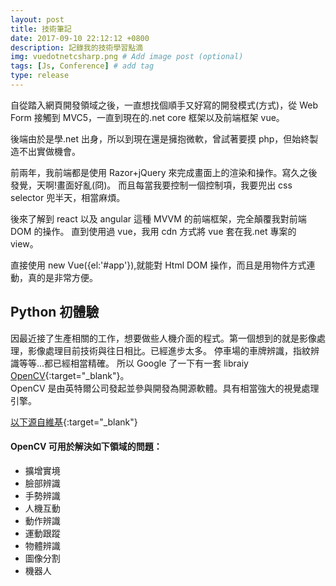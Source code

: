 ```yaml
---
layout: post
title: 技術筆記
date: 2017-09-10 22:12:12 +0800
description: 記錄我的技術學習點滴
img: vuedotnetcsharp.png # Add image post (optional)
tags: [Js, Conference] # add tag
type: release
---
```


自從踏入網頁開發領域之後，一直想找個順手又好寫的開發模式(方式)，從 Web Form 接觸到 MVC5，一直到現在的.net core 框架以及前端框架 vue。

後端由於是學.net 出身，所以到現在還是擁抱微軟，曾試著要摸 php，但始終製造不出實做機會。

前兩年，我前端都是使用 Razor+jQuery 來完成畫面上的渲染和操作。寫久之後發覺，天啊!畫面好亂(冏)。
而且每當我要控制一個控制項，我要兜出 css selector 兜半天，相當麻煩。

後來了解到 react 以及 angular 這種 MVVM 的前端框架，完全顛覆我對前端 DOM 的操作。
直到使用過 vue，我用 cdn 方式將 vue 套在我.net 專案的 view。

直接使用 new Vue({el:'#app'}),就能對 Html DOM 操作，而且是用物件方式連動，真的是非常方便。

## Python 初體驗

因最近接了生產相關的工作，想要做些人機介面的程式。第一個想到的就是影像處理，影像處理目前技術與往日相比。已經進步太多。
停車場的車牌辨識，指紋辨識等等...都已經相當精確。
所以 Google 了一下有一套 libraiy [OpenCV](https://opencv.org/){:target="\_blank"}。  
OpenCV 是由英特爾公司發起並參與開發為開源軟體。具有相當強大的視覺處理引擎。

[以下源自維基](https://zh.wikipedia.org/wiki/OpenCV){:target="\_blank"}

#### OpenCV 可用於解決如下領域的問題：

* 擴增實境
* 臉部辨識
* 手勢辨識
* 人機互動
* 動作辨識
* 運動跟蹤
* 物體辨識
* 圖像分割
* 機器人
